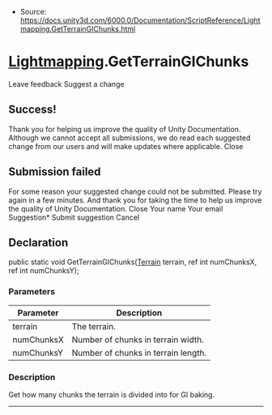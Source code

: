 * Source: https://docs.unity3d.com/6000.0/Documentation/ScriptReference/Lightmapping.GetTerrainGIChunks.html

#  [Lightmapping](https://docs.unity3d.com/6000.0/Documentation/ScriptReference/Lightmapping.html).GetTerrainGIChunks
Leave feedback
Suggest a change
## Success!
Thank you for helping us improve the quality of Unity Documentation. Although we cannot accept all submissions, we do read each suggested change from our users and will make updates where applicable.
Close
## Submission failed
For some reason your suggested change could not be submitted. Please <a>try again</a> in a few minutes. And thank you for taking the time to help us improve the quality of Unity Documentation.
Close
Your name Your email Suggestion* Submit suggestion
Cancel
## Declaration
public static void GetTerrainGIChunks([Terrain](https://docs.unity3d.com/6000.0/Documentation/ScriptReference/Terrain.html) terrain, ref int numChunksX, ref int numChunksY); 
### Parameters
Parameter | Description  
---|---  
terrain | The terrain.  
numChunksX | Number of chunks in terrain width.  
numChunksY | Number of chunks in terrain length.  
### Description
Get how many chunks the terrain is divided into for GI baking.
* * *
